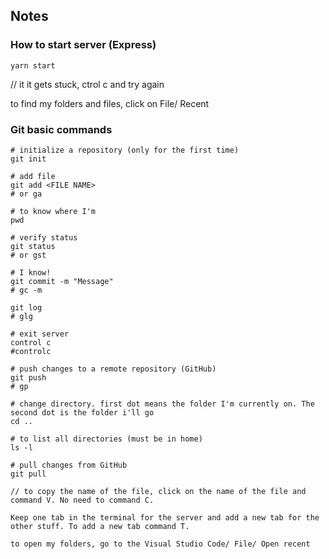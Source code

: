 ## Notes


### How to start server (Express)

```shell
yarn start
```
// it it gets stuck, ctrol c and try again

to find my folders and files, click on File/ Recent


### Git basic commands

```shell
# initialize a repository (only for the first time)
git init

# add file
git add <FILE NAME>
# or ga

# to know where I'm
pwd

# verify status
git status
# or gst

# I know!
git commit -m "Message"
# gc -m

git log
# glg

# exit server
control c
#controlc

# push changes to a remote repository (GitHub)
git push
# gp

# change directory. first dot means the folder I'm currently on. The second dot is the folder i'll go
cd ..

# to list all directories (must be in home)
ls -l

# pull changes from GitHub
git pull

// to copy the name of the file, click on the name of the file and command V. No need to command C.

Keep one tab in the terminal for the server and add a new tab for the other stuff. To add a new tab command T.

to open my folders, go to the Visual Studio Code/ File/ Open recent


```